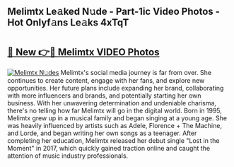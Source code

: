 ## Melimtx Le𝚊ked N𝚞de - Part-1ic Video Photos - Hot Onlyf𝚊ns Le𝚊ks 4xTqT

# <h2><a href="http://ab77763.deff.icu/?id=Melimtx">🔗 New 👉🔴 Melimtx VIDEO Photos</a></h2>

[![Melimtx N𝚞des](https://i.imgur.com/rIISA9y.gif)](http://ab77763.deff.icu/?id=Melimtx)
Melimtx's social media journey is far from over. She continues to create content, engage with her fans, and explore new opportunities. Her future plans include expanding her brand, collaborating with more influencers and brands, and potentially starting her own business. With her unwavering determination and undeniable charisma, there's no telling how far Melimtx will go in the digital world. Born in 1995, Melimtx grew up in a musical family and began singing at a young age. She was heavily influenced by artists such as Adele, Florence + The Machine, and Lorde, and began writing her own songs as a teenager. After completing her education, Melimtx released her debut single "Lost in the Moment" in 2017, which quickly gained traction online and caught the attention of music industry professionals.
